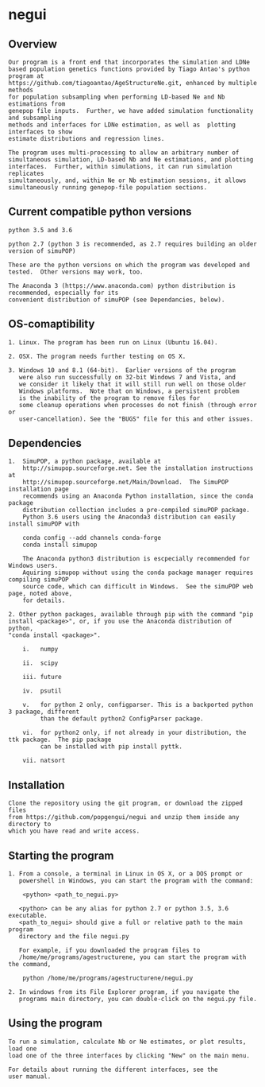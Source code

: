 # negui

Overview
--------

	Our program is a front end that incorporates the simulation and LDNe
	based population genetics functions provided by Tiago Antao's python program at
	https://github.com/tiagoantao/AgeStructureNe.git, enhanced by multiple methods
	for population subsampling when performing LD-based Ne and Nb estimations from
	genepop file inputs.  Further, we have added simulation functionality and subsampling
	methods and interfaces for LDNe estimation, as well as  plotting interfaces to show
	estimate distributions and regression lines. 

	The program uses multi-processing to allow an arbitrary number of
	simultaneous simulation, LD-based Nb and Ne estimations, and plotting
	interfaces.  Further, within simulations, it can run simulation replicates
	simultaneously, and, within Ne or Nb estimation sessions, it allows
	simultaneously running genepop-file population sections. 

Current compatible python versions
----------------------------------
	python 3.5 and 3.6 

	python 2.7 (python 3 is recommended, as 2.7 requires building an older version of simuPOP)

	These are the python versions on which the program was developed and tested.  Other versions may work, too.

	The Anaconda 3 (https://www.anaconda.com) python distribution is recommended, especially for its 
	convenient distribution of simuPOP (see Dependancies, below).

OS-comaptibility
-----------------
	1. Linux. The program has been run on Linux (Ubuntu 16.04).

	2. OSX. The program needs further testing on OS X.

	3. Windows 10 and 8.1 (64-bit).  Earlier versions of the program
	   were also run successfully on 32-bit Windows 7 and Vista, and
	   we consider it likely that it will still run well on those older
	   Windows platforms.  Note that on Windows, a persistent problem 
	   is the inability of the program to remove files for
	   some cleanup operations when processes do not finish (through error or
	   user-cancellation). See the "BUGS" file for this and other issues.

Dependencies
------------
	1.  SimuPOP, a python package, available at
	    http://simupop.sourceforge.net. See the installation instructions at
	    http://simupop.sourceforge.net/Main/Download.  The SimuPOP installation page
	    recommends using an Anaconda Python installation, since the conda package
	    distribution collection includes a pre-compiled simuPOP package.   
	    Python 3.6 users using the Anaconda3 distribution can easily install simuPOP with 

		conda config --add channels conda-forge
		conda install simupop
		
	    The Anaconda python3 distribution is escpecially recommended for Windows users.
	    Aquiring simupop without using the conda package manager requires compiling simuPOP 
	    source code, which can difficult in Windows.  See the simuPOP web page, noted above, 
	    for details.
		
	2. Other python packages, available through pip with the command "pip
	install <package>", or, if you use the Anaconda distribution of python,
	"conda install <package>".
				
		i.   numpy	

		ii.  scipy
		
		iii. future

		iv.  psutil
		
		v.   for python 2 only, configparser. This is a backported python 3 package, different 
		     than the default python2 ConfigParser package. 

		vi.  for python2 only, if not already in your distribution, the ttk package.  The pip package
		     can be installed with pip install pyttk.

		vii. natsort

Installation  
------------

	Clone the repository using the git program, or download the zipped files
	from https://github.com/popgengui/negui and unzip them inside any directory to
	which you have read and write access.

Starting the program
--------------------

	1. From a console, a terminal in Linux in OS X, or a DOS prompt or
	   powershell in Windows, you can start the program with the command:
		
		<python> <path_to_negui.py>

	   <python> can be any alias for python 2.7 or python 3.5, 3.6 executable.
	   <path_to_negui> should give a full or relative path to the main program
	   directory and the file negui.py

	   For example, if you downloaded the program files to
	   /home/me/programs/agestructurene, you can start the program with the command,

		python /home/me/programs/agestructurene/negui.py
		
	2. In windows from its File Explorer program, if you navigate the
	   programs main directory, you can double-click on the negui.py file.

Using the program	
-----------------
	To run a simulation, calculate Nb or Ne estimates, or plot results, load one
	load one of the three interfaces by clicking "New" on the main menu.

	For details about running the different interfaces, see the
	user manual.
